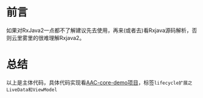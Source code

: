 # 前言 #

如果对RxJava2一点都不了解建议先去使用，再来(或者去)看Rxjava源码解析，否则云里雾里的很难理解Rxjava2。




# 总结 #

以上是主体代码，具体代码实现看[AAC-core-demo项目](https://github.com/hellogaod/aac/tree/master/AAC-core-demo)，标签`lifecycle扩展之LiveData和ViewModel`